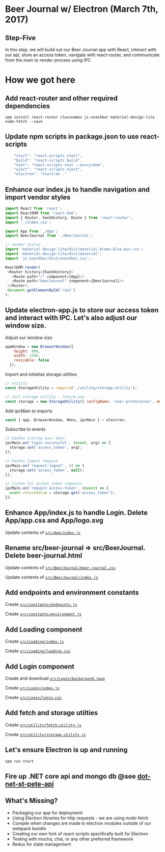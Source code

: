 # Beer Journal w/ Electron (March 7th, 2017)

## Step-Five

In this step, we will build out our Beer Journal app with React, interact with our api, store an access token, navigate with react-router, and communicate from the main to render process using IPC

# How we got here

## Add react-router and other required dependencies
```
npm install react-router classnames js-snackbar material-design-lite node-fetch --save
```

## Update npm scripts in package.json to use react-scripts
```javascript
    "start": "react-scripts start",
    "build": "react-scripts build",
    "test": "react-scripts test --env=jsdom",
    "eject": "react-scripts eject",
    "electron": "electron ."
```

## Enhance our index.js to handle navigation and import vendor styles
 ```javascript
import React from 'react';
import ReactDOM from 'react-dom';
import { Router, hashHistory, Route } from 'react-router';
import './index.css';

import App from './App';
import BeerJournal from './BeerJournal';

// vendor styles
import 'material-design-lite/dist/material.brown-blue.min.css';
import 'material-design-lite/dist/material';
import 'js-snackbar/dist/snackbar.css';

ReactDOM.render(
  <Router history={hashHistory}>
    <Route path="/" component={App}/>
    <Route path="beerJournal" component={BeerJournal}/>
  </Router>,
  document.getElementById('root')
);
 ```

## Update electron-app.js to store our access token and interact with IPC. Let's also adjust our window size.
Adjust our window size
```javascript
appWindow = new BrowserWindow({
    height: 800,
    width: 1200,
    resizable: false
  });
```

Import and initialize storage utilities
```javascript
// utility
const StorageUtility = require('./utility/storage.utility');

// init storage utility - future use
const storage = new StorageUtility({ configName: 'user-preferences', defaults: { access_token: null } });
```

Add ipcMain to imports
```javascript
const { app, BrowserWindow, Menu, ipcMain } = electron;
```

Subscribe to events 
```javascript
// handle storing user data
ipcMain.on('login-successful', (event, arg) => {
  storage.set('access_token', arg);
});

// handle logout request
ipcMain.on('request-logout', () => {
  storage.set('access_token', null);
});

// listen for access_token requests
ipcMain.on('request-access-token', (event) => {
  event.returnValue = storage.get('access_token');
});
```

## Enhance App/index.js to handle Login. Delete App/app.css and App/logo.svg
Update contents of [`src/App/index.js`](https://raw.githubusercontent.com/johnrhampton/dot-net-st-pete-ui/step-five/src/App/index.js?token=ADwMB1mVG4hXFREo8mcS6mk4S9UKMXM8ks5Yx2MuwA%3D%3D)

## Rename src/beer-journal => src/BeerJournal. Delete beer-journal.html
Update contents of [`src/BeerJournal/beer-journal.css`](https://raw.githubusercontent.com/johnrhampton/dot-net-st-pete-ui/step-five/src/BeerJournal/beer-journal.css?token=ADwMBzi7OYfWsCfdrQ5m7g67C5enrDBlks5Yx2OPwA%3D%3D)

Update contents of [`src/BeerJournal/index.js`](https://raw.githubusercontent.com/johnrhampton/dot-net-st-pete-ui/step-five/src/BeerJournal/index.js?token=ADwMB-YY0dtAxis7UUER3GkPqS5irPYgks5Yx2OvwA%3D%3D)

## Add endpoints and environment constants
Create [`src/constants/endpoints.js`](https://raw.githubusercontent.com/johnrhampton/dot-net-st-pete-ui/step-five/src/constants/endpoints.js?token=ADwMB14VVxP9_6v4RqF9s0L-pLIzDO2xks5Yx2P-wA%3D%3D)

Create [`src/constants/environment.js`](https://raw.githubusercontent.com/johnrhampton/dot-net-st-pete-ui/step-five/src/constants/environment.js?token=ADwMBzTyoBjt112xyT3ecNGtBRQATI6nks5Yx2QowA%3D%3D)

## Add Loading component
Create [`src/Loading/index.js`](https://raw.githubusercontent.com/johnrhampton/dot-net-st-pete-ui/step-five/src/Loading/index.js?token=ADwMB654EmcV8uKzxlX1YgLrbuQaSw6Aks5Yx2RlwA%3D%3D)

Create [`src/Loading/loading.css`](https://raw.githubusercontent.com/johnrhampton/dot-net-st-pete-ui/step-five/src/Loading/loading.css?token=ADwMB5GOslrWIrkEU9p699oNWeT4q_fCks5Yx2R7wA%3D%3D)

## Add Login component
Create and download [`src/Login/background.jpeg`](https://raw.githubusercontent.com/johnrhampton/dot-net-st-pete-ui/step-five/src/Login/background.jpeg?token=ADwMBzjx0_E-Ve5d1Wfqw0oEbpMFICHTks5Yx2TPwA%3D%3D)

Create [`src/Login/index.js`](https://raw.githubusercontent.com/johnrhampton/dot-net-st-pete-ui/step-five/src/Login/index.js?token=ADwMB7Hrl56X8jkLJdDefqtyFFdXafHLks5Yx2StwA%3D%3D)

Create [`src/Login/login.css`](https://raw.githubusercontent.com/johnrhampton/dot-net-st-pete-ui/step-five/src/Login/login.css?token=ADwMB6g2bYy-Ur_bTn-xWLwjnVaMDweJks5Yx2UDwA%3D%3D)

## Add fetch and storage utilties
Create [`src/utility/fetch.utility.js`](https://raw.githubusercontent.com/johnrhampton/dot-net-st-pete-ui/step-five/src/utility/fetch.utility.js?token=ADwMB95d2hU3NLUviNgXkeuFQsG2NUwsks5Yx2YKwA%3D%3D)

Create [`src/utility/storage.utility.js`](https://raw.githubusercontent.com/johnrhampton/dot-net-st-pete-ui/step-five/src/utility/storage.utility.js?token=ADwMB_Rl3u89qkCJCe4fvANs_pJ94Axjks5Yx2YkwA%3D%3D)

## Let's ensure Electron is up and running
`npm run start`

## Fire up .NET core api and mongo db @see [dot-net-st-pete-api](https://github.com/johnrhampton/dot-net-st-pete-api/blob/master/README.md)

## What's Missing?
* Packaging our app for deployment
* Using Electron libraries for http requests - we are using node-fetch
* Compile when changes are made to electron modules outside of our webpack bundle
* Creating our own fork of react-scripts specifically built for Electron
* Testing with mocha, chai, or any other preferred framework
* Redux for state management

